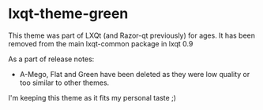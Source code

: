 lxqt-theme-green
================

This theme was part of LXQt (and Razor-qt previously) for ages. It has been
removed from the main lxqt-common package in lxqt 0.9

As a part of release notes:
- A-Mego, Flat and Green have been deleted as they were low quality or
too similar to other themes.

I'm keeping this theme as it fits my personal taste ;)


